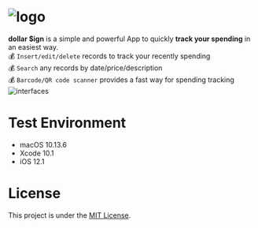 # ![logo](./dollar-sign/dollar-sign-logo.png)
**dollar $ign** is a simple and powerful App to quickly **track your spending** in an easiest way. \
:moneybag: `Insert/edit/delete` records to track your recently spending \
:moneybag: `Search` any records by date/price/description \
:moneybag: `Barcode/QR code scanner` provides a fast way for spending tracking
![interfaces](./dollar-sign/dollar-sign-interfaces.png)

# Test Environment
+ macOS 10.13.6
+ Xcode 10.1
+ iOS 12.1

# License
This project is under the [MIT License](./LICENSE).
